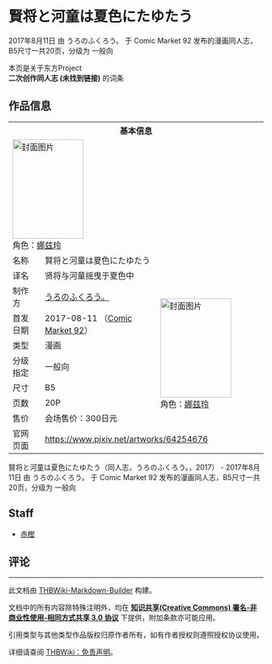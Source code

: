 # 賢将と河童は夏色にたゆたう

<!-- source html: G:\repos\THBWiki-Markdown-Builder\THBWikiMarkdown\Temp\main\d\de\ns0%3A%E8%B3%A2%E5%B0%86%E3%81%A8%E6%B2%B3%E7%AB%A5%E3%81%AF%E5%A4%8F%E8%89%B2%E3%81%AB%E3%81%9F%E3%82%86%E3%81%9F%E3%81%86.html -->

2017年8月11日 由 うろのふくろう。 于 Comic Market 92 发布的漫画同人志，B5尺寸一共20页，分级为 一般向

本页是关于东方Project  
 **二次创作同人志 (未找到链接)** 的词条
## 作品信息

<table><tbody><tr><th colspan="3">基本信息</th></tr><tr><td class="cover-artwork-mobile" colspan="2"><a href="./文件-賢将と河童は夏色にたゆたう封面.png.md" class="image" title="封面图片"><img alt="封面图片" src="https://upload.thwiki.cc/thumb/3/39/%E8%B3%A2%E5%B0%86%E3%81%A8%E6%B2%B3%E7%AB%A5%E3%81%AF%E5%A4%8F%E8%89%B2%E3%81%AB%E3%81%9F%E3%82%86%E3%81%9F%E3%81%86%E5%B0%81%E9%9D%A2.png/140px-%E8%B3%A2%E5%B0%86%E3%81%A8%E6%B2%B3%E7%AB%A5%E3%81%AF%E5%A4%8F%E8%89%B2%E3%81%AB%E3%81%9F%E3%82%86%E3%81%9F%E3%81%86%E5%B0%81%E9%9D%A2.png" decoding="async" loading="lazy" width="140" height="196" srcset="https://upload.thwiki.cc/thumb/3/39/%E8%B3%A2%E5%B0%86%E3%81%A8%E6%B2%B3%E7%AB%A5%E3%81%AF%E5%A4%8F%E8%89%B2%E3%81%AB%E3%81%9F%E3%82%86%E3%81%9F%E3%81%86%E5%B0%81%E9%9D%A2.png/209px-%E8%B3%A2%E5%B0%86%E3%81%A8%E6%B2%B3%E7%AB%A5%E3%81%AF%E5%A4%8F%E8%89%B2%E3%81%AB%E3%81%9F%E3%82%86%E3%81%9F%E3%81%86%E5%B0%81%E9%9D%A2.png 1.5x, https://upload.thwiki.cc/thumb/3/39/%E8%B3%A2%E5%B0%86%E3%81%A8%E6%B2%B3%E7%AB%A5%E3%81%AF%E5%A4%8F%E8%89%B2%E3%81%AB%E3%81%9F%E3%82%86%E3%81%9F%E3%81%86%E5%B0%81%E9%9D%A2.png/279px-%E8%B3%A2%E5%B0%86%E3%81%A8%E6%B2%B3%E7%AB%A5%E3%81%AF%E5%A4%8F%E8%89%B2%E3%81%AB%E3%81%9F%E3%82%86%E3%81%9F%E3%81%86%E5%B0%81%E9%9D%A2.png 2x" data-file-width="600" data-file-height="842"></a><div class="cover-char">角色：<a href="./娜兹玲.md" title="娜兹玲">娜兹玲</a></div></td>
</tr><tr><td class="label">名称</td><td colspan="2"> 賢将と河童は夏色にたゆたう </td></tr><tr><td class="label">译名</td><td colspan="2"> 贤将与河童摇曳于夏色中 </td></tr><tr><td class="label">制作方</td><td><a href="./うろのふくろう。.md" title="うろのふくろう。">うろのふくろう。</a></td><td class="cover-artwork" rowspan="7" style="min-width:196px;"><a href="./文件-賢将と河童は夏色にたゆたう封面.png.md" class="image" title="封面图片"><img alt="封面图片" src="https://upload.thwiki.cc/thumb/3/39/%E8%B3%A2%E5%B0%86%E3%81%A8%E6%B2%B3%E7%AB%A5%E3%81%AF%E5%A4%8F%E8%89%B2%E3%81%AB%E3%81%9F%E3%82%86%E3%81%9F%E3%81%86%E5%B0%81%E9%9D%A2.png/140px-%E8%B3%A2%E5%B0%86%E3%81%A8%E6%B2%B3%E7%AB%A5%E3%81%AF%E5%A4%8F%E8%89%B2%E3%81%AB%E3%81%9F%E3%82%86%E3%81%9F%E3%81%86%E5%B0%81%E9%9D%A2.png" decoding="async" loading="lazy" width="140" height="196" srcset="https://upload.thwiki.cc/thumb/3/39/%E8%B3%A2%E5%B0%86%E3%81%A8%E6%B2%B3%E7%AB%A5%E3%81%AF%E5%A4%8F%E8%89%B2%E3%81%AB%E3%81%9F%E3%82%86%E3%81%9F%E3%81%86%E5%B0%81%E9%9D%A2.png/209px-%E8%B3%A2%E5%B0%86%E3%81%A8%E6%B2%B3%E7%AB%A5%E3%81%AF%E5%A4%8F%E8%89%B2%E3%81%AB%E3%81%9F%E3%82%86%E3%81%9F%E3%81%86%E5%B0%81%E9%9D%A2.png 1.5x, https://upload.thwiki.cc/thumb/3/39/%E8%B3%A2%E5%B0%86%E3%81%A8%E6%B2%B3%E7%AB%A5%E3%81%AF%E5%A4%8F%E8%89%B2%E3%81%AB%E3%81%9F%E3%82%86%E3%81%9F%E3%81%86%E5%B0%81%E9%9D%A2.png/279px-%E8%B3%A2%E5%B0%86%E3%81%A8%E6%B2%B3%E7%AB%A5%E3%81%AF%E5%A4%8F%E8%89%B2%E3%81%AB%E3%81%9F%E3%82%86%E3%81%9F%E3%81%86%E5%B0%81%E9%9D%A2.png 2x" data-file-width="600" data-file-height="842"></a><div class="cover-char">角色：<a href="./娜兹玲.md" title="娜兹玲">娜兹玲</a></div></td>
</tr><tr><td class="label">首发日期</td><td>2017-08-11&#160;（<a href="/展会作品列表?e=Comic+Market%2392">Comic Market 92</a>）</td></tr><tr><td class="label">类型</td><td>漫画</td></tr><tr><td class="label">分级指定</td><td>一般向</td></tr><tr><td class="label">尺寸</td><td>B5</td></tr><tr><td class="label">页数</td><td>20P</td></tr><tr><td class="label">售价</td><td>会场售价：300日元</td></tr>
<tr><td class="label">官网页面</td><td colspan="2"><a rel="nofollow" class="external free" href="https://www.pixiv.net/artworks/64254676">https://www.pixiv.net/artworks/64254676</a></td></tr></tbody></table>

賢将と河童は夏色にたゆたう（同人志，うろのふくろう。，2017） - 2017年8月11日 由 うろのふくろう。 于 Comic Market 92 发布的漫画同人志，B5尺寸一共20页，分级为 一般向
## Staff
- [赤樫](./赤樫.md)

## 评论




---

此文档由 [THBWiki-Markdown-Builder](https://github.com/Delsin-Yu/THBWiki-Markdown-Builder) 构建。

文档中的所有内容除特殊注明外，均在 [**知识共享(Creative Commons) 署名-非商业性使用-相同方式共享 3.0 协议**](https://creativecommons.org/licenses/by-sa/3.0/deed.zh-hans) 下提供，附加条款亦可能应用。

引用类型与其他类型作品版权归原作者所有，如有作者授权则遵照授权协议使用。

详细请查阅 [THBWiki：免责声明](https://thbwiki.cc/THBWiki:%E5%85%8D%E8%B4%A3%E5%A3%B0%E6%98%8E)。

